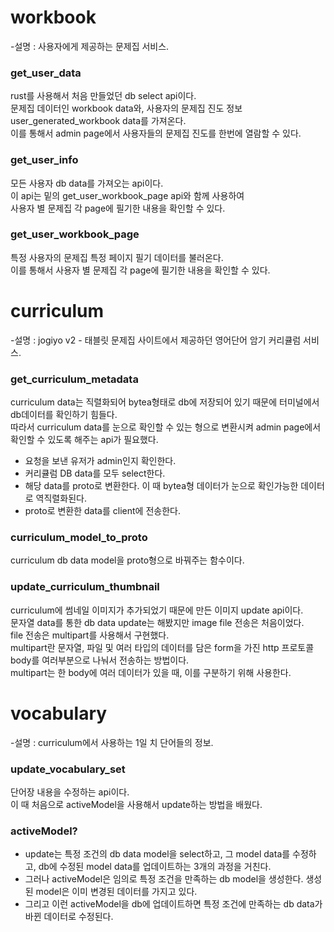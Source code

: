 # workbook

-설명 : 사용자에게 제공하는 문제집 서비스.

### get_user_data

rust를 사용해서 처음 만들었던 db select api이다.
</br>
문제집 데이터인 workbook data와, 사용자의 문제집 진도 정보 user_generated_workbook data를 가져온다.
</br>
이를 통해서 admin page에서 사용자들의 문제집 진도를 한번에 열람할 수 있다.

### get_user_info

모든 사용자 db data를 가져오는 api이다.
</br>
이 api는 밑의 get_user_workbook_page api와 함께 사용하여
<br>
사용자 별 문제집 각 page에 필기한 내용을 확인할 수 있다.

### get_user_workbook_page

특정 사용자의 문제집 특정 페이지 필기 데이터를 불러온다.
</br>
이를 통해서 사용자 별 문제집 각 page에 필기한 내용을 확인할 수 있다.

# curriculum

-설명 : jogiyo v2 - 태블릿 문제집 사이트에서 제공하던 영어단어 암기 커리큘럼 서비스.

### get_curriculum_metadata

curriculum data는 직렬화되어 bytea형태로 db에 저장되어 있기 때문에 터미널에서 db데이터를 확인하기 힘들다.
</br>
따라서 curriculum data를 눈으로 확인할 수 있는 형으로 변환시켜 admin page에서 확인할 수 있도록 해주는 api가 필요했다.
</br>

- 요청을 보낸 유저가 admin인지 확인한다.
- 커리큘럼 DB data를 모두 select한다.
- 해당 data를 proto로 변환한다. 이 때 bytea형 데이터가 눈으로 확인가능한 데이터로 역직렬화된다.
- proto로 변환한 data를 client에 전송한다.

### curriculum_model_to_proto

curriculum db data model을 proto형으로 바꿔주는 함수이다.

### update_curriculum_thumbnail

curriculum에 썸네일 이미지가 추가되었기 때문에 만든 이미지 update api이다.
</br>
문자열 data를 통한 db data update는 해봤지만 image file 전송은 처음이었다.
</br>
file 전송은 multipart를 사용해서 구현했다.
</br>
multipart란 문자열, 파일 및 여러 타입의 데이터를 담은 form을 가진 http 프로토콜 body를 여러부분으로 나눠서 전송하는 방법이다.
</br>
multipart는 한 body에 여러 데이터가 있을 때, 이를 구분하기 위해 사용한다.
</br>

# vocabulary

-설명 : curriculum에서 사용하는 1일 치 단어들의 정보.

### update_vocabulary_set

단어장 내용을 수정하는 api이다.
</br>
이 때 처음으로 activeModel을 사용해서 update하는 방법을 배웠다.
</br>

### activeModel?

- update는 특정 조건의 db data model을 select하고, 그 model data를 수정하고, db에 수정된 model data를 업데이트하는 3개의 과정을 거친다.
- 그러나 activeModel은 임의로 특정 조건을 만족하는 db model을 생성한다. 생성된 model은 이미 변경된 데이터를 가지고 있다.
- 그리고 이런 activeModel을 db에 업데이트하면 특정 조건에 만족하는 db data가 바뀐 데이터로 수정된다.
